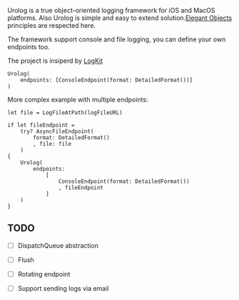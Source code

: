 Urolog is a true object-oriented logging framework for iOS and MacOS platforms.
Also Urolog is simple and easy to extend solution.[Elegant Objects](https://www.elegantobjects.org/) 
principles 
are respected here. 

The framework support console and file logging, you can define your own endpoints too.

The project is insiperd by [LogKit](https://github.com/logkit/logkit)

```
Urolog(
    endpoints: [ConsoleEndpoint(format: DetailedFormat())]
)
```

More complex example with multiple endpoints:
```
let file = LogFileAtPath(logFileURL)

if let fileEndpoint = 
    try? AsyncFileEndpoint(
        format: DetailedFormat()
        , file: file
    )
{
    Urolog(
        endpoints: 
            [
                ConsoleEndpoint(format: DetailedFormat())
                , fileEndpoint
            ]
    )
}
```

## TODO

- [ ] DispatchQueue abstraction
- [ ] Flush 
- [ ] Rotating endpoint
- [ ] Support sending logs via email

